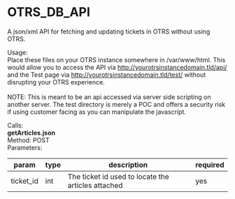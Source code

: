 # OTRS_DB_API
A json/xml API for fetching and updating tickets in OTRS without using OTRS.

Usage:<br>
Place these files on your OTRS instance somewhere in /var/www/html. This would allow you to access the API via http://yourotrsinstancedomain.tld/api/ and the Test page via http://yourotrsinstancedomain.tld/test/ without disrupting your OTRS experience.<br><br>
NOTE: This is meant to be an api accessed via server side scripting on another server. The test directory is merely a POC and offers a security risk if using customer facing as you can manipulate the javascript.

Calls:<br>
<strong>getArticles.json</strong><br>
Method: POST<br>
Parameters:<br><table>
<thead><tr><th>param</th><th>type</th><th>description</th><th>required</th></tr></thead>
<tr>
	<td>ticket_id</td>
	<td>int</td>
	<td>The ticket id used to locate the articles attached</td>
	<td>yes</td>
</td>
</table>
